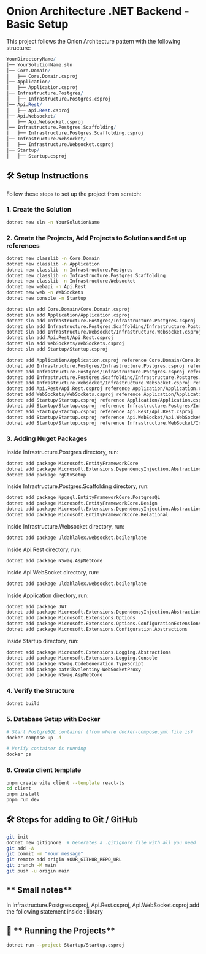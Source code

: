 # Onion Architecture .NET Backend - Basic Setup

This project follows the Onion Architecture pattern with the following structure:

```mathematica
YourDirectoryName/
│── YourSolutionName.sln
│── Core.Domain/
│   ├── Core.Domain.csproj
│── Application/
│   ├── Application.csproj
│── Infrastructure.Postgres/
│   ├── Infrastructure.Postgres.csproj
│── Api.Rest/
│   ├── Api.Rest.csproj
│── Api.Websocket/
│   ├── Api.Websocket.csproj
│── Infrastructure.Postgres.Scaffolding/
│   ├── Infrastructure.Postgres.Scaffolding.csproj
│── Infrastructure.Websocket/
│   ├── Infrastructure.Websocket.csproj
│── Startup/
│   ├── Startup.csproj
```

## 🛠️ **Setup Instructions**
Follow these steps to set up the project from scratch:

### **1. Create the Solution**
```sh
dotnet new sln -n YourSolutionName
```

### **2. Create the Projects, Add Projects to Solutions and Set up references**
```sh
dotnet new classlib -n Core.Domain
dotnet new classlib -n Application
dotnet new classlib -n Infrastructure.Postgres
dotnet new classlib -n Infrastructure.Postgres.Scaffolding
dotnet new classlib -n Infrastructure.Websocket
dotnet new webapi -n Api.Rest
dotnet new web -n WebSockets
dotnet new console -n Startup

dotnet sln add Core.Domain/Core.Domain.csproj
dotnet sln add Application/Application.csproj
dotnet sln add Infrastructure.Postgres/Infrastructure.Postgres.csproj
dotnet sln add Infrastructure.Postgres.Scaffolding/Infrastructure.Postgres.Scaffolding.csproj
dotnet sln add Infrastructure.Websocket/Infrastructure.Websocket.csproj
dotnet sln add Api.Rest/Api.Rest.csproj
dotnet sln add WebSockets/WebSockets.csproj
dotnet sln add Startup/Startup.csproj

dotnet add Application/Application.csproj reference Core.Domain/Core.Domain.csproj
dotnet add Infrastructure.Postgres/Infrastructure.Postgres.csproj reference Application/Application.csproj
dotnet add Infrastructure.Postgres/Infrastructure.Postgres.csproj reference Infrastructure.Postgres.Scaffolding/Infrastructure.Postgres.Scaffolding.csproj
dotnet add Infrastructure.Postgres.Scaffolding/Infrastructure.Postgres.Scaffolding.csproj reference Core.Domain/Core.Domain.csproj
dotnet add Infrastructure.Websocket/Infrastructure.Websocket.csproj reference Application/Application.csproj
dotnet add Api.Rest/Api.Rest.csproj reference Application/Application.csproj
dotnet add WebSockets/WebSockets.csproj reference Application/Application.csproj
dotnet add Startup/Startup.csproj reference Application/Application.csproj
dotnet add Startup/Startup.csproj reference Infrastructure.Postgres/Infrastructure.Postgres.csproj
dotnet add Startup/Startup.csproj reference Api.Rest/Api.Rest.csproj
dotnet add Startup/Startup.csproj reference Api.WebSocket/Api.WebSocket.csproj
dotnet add Startup/Startup.csproj reference Infrastructure.WebSocket/Infrastructure.WebSocket.csproj
```

### **3. Adding Nuget Packages**
Inside Infrastructure.Postgres directory, run:
```sh
dotnet add package Microsoft.EntityFrameworkCore
dotnet add package Microsoft.Extensions.DependencyInjection.Abstractions
dotnet add package PgCtxSetup
```

Inside Infrastructure.Postgres.Scaffolding directory, run:
```sh
dotnet add package Npgsql.EntityFrameworkCore.PostgresQL
dotnet add package Microsoft.EntityFrameworkCore.Design
dotnet add package Microsoft.Extensions.DependencyInjection.Abstractions
dotnet add package Microsoft.EntityFrameworkCore.Relational
```

Inside Infrastructure.Websocket directory, run:
```sh
dotnet add package uldahlalex.websocket.boilerplate
```

Inside Api.Rest directory, run:
```sh
dotnet add package NSwag.AspNetCore
```

Inside Api.WebSocket directory, run:
```sh
dotnet add package uldahlalex.websocket.boilerplate
```

Inside Application directory, run:
```sh
dotnet add package JWT
dotnet add package Microsoft.Extensions.DependencyInjection.Abstractions
dotnet add package Microsoft.Extensions.Options
dotnet add package Microsoft.Extensions.Options.ConfigurationExtensions
dotnet add package Microsoft.Extensions.Configuration.Abstractions
```

Inside Startup directory, run:
```sh
dotnet add package Microsoft.Extensions.Logging.Abstractions
dotnet add package Microsoft.Extensions.Logging.Console
dotnet add package NSwag.CodeGeneration.TypeScript
dotnet add package patrikvalentiny-WebSocketProxy
dotnet add package NSwag.AspNetCore
```

### **4. Verify the Structure**
```sh
dotnet build
```

### **5. Database Setup with Docker**
```sh
# Start PostgreSQL container (from where docker-compose.yml file is)
docker-compose up -d

# Verify container is running
docker ps
```

### **6. Create client template**
```sh
pnpm create vite client --template react-ts
cd client
pnpm install
pnpm run dev
```

## 🛠️ **Steps for adding to Git / GitHub**
```sh
git init
dotnet new gitignore  # Generates a .gitignore file with all you need
git add -A
git commit -m "Your message"
git remote add origin YOUR_GITHUB_REPO_URL
git branch -M main
git push -u origin main
```

## ** Small notes**
In Infrastructure.Postgres.csproj, Api.Rest.csproj, Api.WebSocket.csproj
add the following statement inside <PropertyGroup>:
<OutputType>library</OutputType>

## 🚀 ** Running the Projects**
```sh
dotnet run --project Startup/Startup.csproj
```


